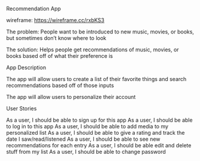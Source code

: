 Recommendation App

wireframe: https://wireframe.cc/rxbKS3

The problem: People want to be introduced to new music, movies, or books, but sometimes don’t know where to look

The solution: Helps people get recommendations of music, movies, or books based off of what their preference is 


App Description 

The app will allow users to create a list of their favorite things and search recommendations based off of those inputs

The app will allow users to personalize their account


User Stories

As a user, I should be able to sign up for this app
As a user, I should be able to log in to this app
As a user, I should be able to add media to my personalized list
As a user, I should be able to give a rating and track the date I saw/read/listened
As a user, I should be able to see new recommendations for each entry
As a user, I should be able edit and delete stuff from my list
As a user, I should be able to change password